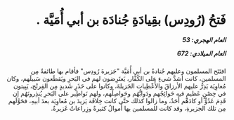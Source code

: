 <h1 dir="rtl">فَتحُ (رُودِس) بقِيادَةِ جُنادَة بن أبي أُمَيَّة .</h1>

<h5 dir="rtl">العام الهجري:  53

العام الميلادي: 672

</h5>

<p dir="rtl">افتَتَح المسلمون وعليهم جُنادةُ بن أبي أُمَيَّة "جَزيرةَ رُودِس" فأقام بها طائفةٌ مِن المسلمين، كانت أشدَّ شيءٍ على الكُفَّار، يَعتَرِضون لهم في البَحرِ ويَقطَعون سَبيلَهم، وكان مُعاوِيَة يَدِرُّ عليهم الأرزاقَ والأُعْطِيات الجَزيلةَ، وكانوا على حَذَرٍ شَديدٍ مِن الفِرنْج، يَبِيتون في حِصْنٍ عَظيمٍ فيه حَوائِجُهم ودَوابُّهُم وحَواصِلُهم، ولهم نَواطِير على البَحرِ يُنذِرونَهُم إن قَدِمَ عَدُوٌّ أو كادَهُم أَحَدٌ، وما زالوا كذلك حتَّى كانت خِلافَة يَزيدَ بن مُعاوِيَة بعدَ أبيهِ، فحَوَّلَهم مِن تلك الجزيرةِ، وقد كانت للمسلمين بها أَموالٌ كثيرةٌ وزِراعاتٌ غَزيرةٌ.</p></br>
